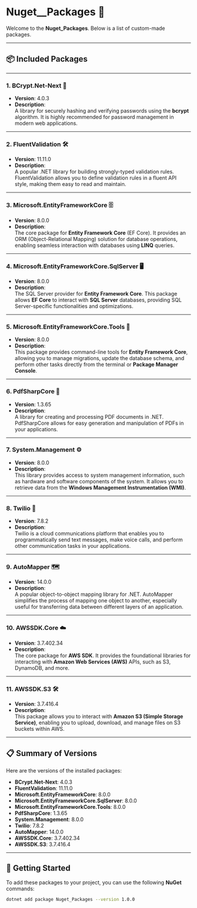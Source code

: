# Nuget__Packages 🚀  

Welcome to the **Nuget_Packages**. Below is a list of custom-made packages.

---

## 📦 Included Packages

---

### 1. **BCrypt.Net-Next** 🔐  
   - **Version**: 4.0.3  
   - **Description**:  
     A library for securely hashing and verifying passwords using the **bcrypt** algorithm. It is highly recommended for password management in modern web applications.

---

### 2. **FluentValidation** 🛠️  
   - **Version**: 11.11.0  
   - **Description**:  
     A popular .NET library for building strongly-typed validation rules. FluentValidation allows you to define validation rules in a fluent API style, making them easy to read and maintain.

---

### 3. **Microsoft.EntityFrameworkCore** 🗄️  
   - **Version**: 8.0.0  
   - **Description**:  
     The core package for **Entity Framework Core** (EF Core). It provides an ORM (Object-Relational Mapping) solution for database operations, enabling seamless interaction with databases using **LINQ** queries.

---

### 4. **Microsoft.EntityFrameworkCore.SqlServer** 🖥️  
   - **Version**: 8.0.0  
   - **Description**:  
     The SQL Server provider for **Entity Framework Core**. This package allows **EF Core** to interact with **SQL Server** databases, providing SQL Server-specific functionalities and optimizations.

---

### 5. **Microsoft.EntityFrameworkCore.Tools** 🔧  
   - **Version**: 8.0.0  
   - **Description**:  
     This package provides command-line tools for **Entity Framework Core**, allowing you to manage migrations, update the database schema, and perform other tasks directly from the terminal or **Package Manager Console**.

---

### 6. **PdfSharpCore** 📄  
   - **Version**: 1.3.65  
   - **Description**:  
     A library for creating and processing PDF documents in .NET. PdfSharpCore allows for easy generation and manipulation of PDFs in your applications.

---

### 7. **System.Management** ⚙️  
   - **Version**: 8.0.0  
   - **Description**:  
     This library provides access to system management information, such as hardware and software components of the system. It allows you to retrieve data from the **Windows Management Instrumentation (WMI)**.

---

### 8. **Twilio** 📱  
   - **Version**: 7.8.2  
   - **Description**:  
     Twilio is a cloud communications platform that enables you to programmatically send text messages, make voice calls, and perform other communication tasks in your applications.

---

### 9. **AutoMapper** 🗺️  
   - **Version**: 14.0.0  
   - **Description**:  
     A popular object-to-object mapping library for .NET. AutoMapper simplifies the process of mapping one object to another, especially useful for transferring data between different layers of an application.

---

### 10. **AWSSDK.Core** ☁️  
   - **Version**: 3.7.402.34  
   - **Description**:  
     The core package for **AWS SDK**. It provides the foundational libraries for interacting with **Amazon Web Services (AWS)** APIs, such as S3, DynamoDB, and more.

---

### 11. **AWSSDK.S3** 🛠️  
   - **Version**: 3.7.416.4  
   - **Description**:  
     This package allows you to interact with **Amazon S3 (Simple Storage Service)**, enabling you to upload, download, and manage files on S3 buckets within AWS.

---

## 📋 Summary of Versions

Here are the versions of the installed packages:

- **BCrypt.Net-Next**: 4.0.3  
- **FluentValidation**: 11.11.0  
- **Microsoft.EntityFrameworkCore**: 8.0.0  
- **Microsoft.EntityFrameworkCore.SqlServer**: 8.0.0  
- **Microsoft.EntityFrameworkCore.Tools**: 8.0.0  
- **PdfSharpCore**: 1.3.65  
- **System.Management**: 8.0.0  
- **Twilio**: 7.8.2  
- **AutoMapper**: 14.0.0  
- **AWSSDK.Core**: 3.7.402.34  
- **AWSSDK.S3**: 3.7.416.4

---

## 🚀 Getting Started

To add these packages to your project, you can use the following **NuGet** commands:

```bash
dotnet add package Nuget_Packages --version 1.0.0
